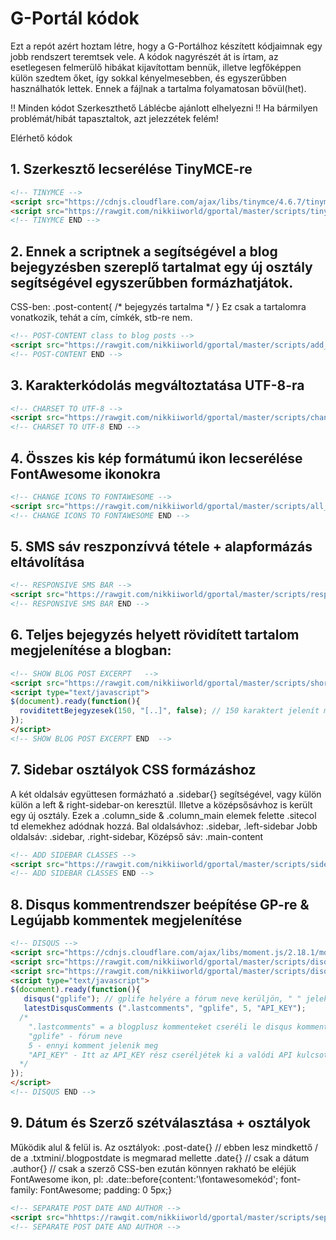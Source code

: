 # G-Portál kódok
Ezt a repót azért hoztam létre, hogy a G-Portálhoz készített kódjaimnak egy jobb rendszert teremtsek vele. A kódok nagyrészét át is írtam, az esetlegesen felmerülő hibákat kijavítottam bennük, illetve legfőképpen külön szedtem őket, így sokkal kényelmesebben, és egyszerűbben használhatók lettek. Ennek a fájlnak a tartalma folyamatosan bővül(het).

!! Minden kódot Szerkeszthető Láblécbe ajánlott elhelyezni !!
Ha bármilyen problémát/hibát tapasztaltok, azt jelezzétek felém!

Elérhető kódok

## 1. Szerkesztő lecserélése TinyMCE-re
```html
<!-- TINYMCE -->
<script src="https://cdnjs.cloudflare.com/ajax/libs/tinymce/4.6.7/tinymce.min.js"></script>
<script src="https://rawgit.com/nikkiiworld/gportal/master/scripts/tinymce/tinymce.min.js"></script>
<!-- TINYMCE END -->
```

## 2. Ennek a scriptnek a segítségével a blog bejegyzésben szereplő tartalmat egy új osztály segítségével egyszerűbben formázhatjátok.
CSS-ben: .post-content{ /* bejegyzés tartalma */ } 
Ez csak a tartalomra vonatkozik, tehát a cím, címkék, stb-re nem.
```html
<!-- POST-CONTENT class to blog posts -->
<script src="https://rawgit.com/nikkiiworld/gportal/master/scripts/add_post_content_wrapper_class/post_content_wrapper.js"></script>
<!-- POST-CONTENT END -->
```

## 3. Karakterkódolás megváltoztatása UTF-8-ra
```html
<!-- CHARSET TO UTF-8 -->
<script src="https://rawgit.com/nikkiiworld/gportal/master/scripts/change-charset/change-charset.js"></script>
<!-- CHARSET TO UTF-8 END -->
```

## 4. Összes kis kép formátumú ikon lecserélése FontAwesome ikonokra
```html
<!-- CHANGE ICONS TO FONTAWESOME -->
<script src="https://rawgit.com/nikkiiworld/gportal/master/scripts/all_icons_to_fontawesome/icons_to_fontawesome.js"></script>
<!-- CHANGE ICONS TO FONTAWESOME END -->
```

## 5. SMS sáv reszponzívvá tétele + alapformázás eltávolítása
```html
<!-- RESPONSIVE SMS BAR -->
<script src="https://rawgit.com/nikkiiworld/gportal/master/scripts/responsive_sms_bar/sms_bar.js"></script>
<!-- RESPONSIVE SMS BAR END -->
```

## 6. Teljes bejegyzés helyett rövidített tartalom megjelenítése a blogban:
```html
<!-- SHOW BLOG POST EXCERPT   -->
<script src="https://rawgit.com/nikkiiworld/gportal/master/scripts/short_content/short_content.js"></script>
<script type="text/javascript">
$(document).ready(function(){
  roviditettBejegyzesek(150, "[..]", false); // 150 karaktert jelenít meg, és a végén [..]
});
</script>
<!-- SHOW BLOG POST EXCERPT END  -->
```

## 7. Sidebar osztályok CSS formázáshoz
A két oldalsáv együttesen formázható a .sidebar{} segítségével, vagy külön külön a left & right-sidebar-on keresztül.
Illetve a középsősávhoz is került egy új osztály.
Ezek a .column_side & .column_main elemek felette .sitecol td elemekhez adódnak hozzá.
Bal oldalsávhoz: .sidebar, .left-sidebar
Jobb oldalsáv: .sidebar, .right-sidebar,
Középső sáv: .main-content
```html
<!-- ADD SIDEBAR CLASSES -->
<script src="https://rawgit.com/nikkiiworld/gportal/master/scripts/sidebar_classes/sidebar_classes.js"></script>
<!-- ADD SIDEBAR CLASSES END -->
```

## 8. Disqus kommentrendszer beépítése GP-re & Legújabb kommentek megjelenítése
```html
<!-- DISQUS -->
<script src="https://cdnjs.cloudflare.com/ajax/libs/moment.js/2.18.1/moment-with-locales.min.js"></script>
<script src="https://rawgit.com/nikkiiworld/gportal/master/scripts/disqus/disqus.js"></script>
<script src="https://rawgit.com/nikkiiworld/gportal/master/scripts/disqus/latest_disqus_comments.js"></script>
<script type="text/javascript">
$(document).ready(function(){
   disqus("gplife"); // gplife helyére a fórum neve kerüljön, " " jelek közé !
   latestDisqusComments (".lastcomments", "gplife", 5, "API_KEY"); 
  /* 
    ".lastcomments" = a blogplusz kommenteket cseréli le disqus kommentekre 
    "gplife" - fórum neve
    5 - ennyi komment jelenik meg
    "API_KEY" - Itt az API_KEY rész cseréljétek ki a valódi API kulcsotokra, amit https://disqus.com/api/applications/ ezen az oldalon tudtok elkészíteni, és a Public Key-t kell keresni.
  */
});
</script>
<!-- DISQUS END -->
```

## 9. Dátum és Szerző szétválasztása + osztályok
Működik alul & felül is.
Az osztályok: 
.post-date{} // ebben lesz mindkettő / de a .txtmini/.blogpostdate is megmarad mellette
.date{} // csak a dátum
.author{} // csak a szerző
CSS-ben ezután könnyen rakható be eléjük FontAwesome ikon, pl: 
.date::before{content:'\fontawesomekód'; font-family: FontAwesome; padding: 0 5px;}
```html
<!-- SEPARATE POST DATE AND AUTHOR -->
<script src="hhttps://rawgit.com/nikkiiworld/gportal/master/scripts/separate_blog_date/separate_blog_date.min.js"></script>
<!-- SEPARATE POST DATE AND AUTHOR -->
```

